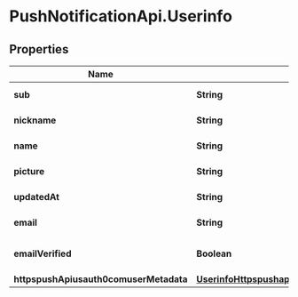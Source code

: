 # PushNotificationApi.Userinfo

## Properties
Name | Type | Description | Notes
------------ | ------------- | ------------- | -------------
**sub** | **String** | auth0 user id | 
**nickname** | **String** | auth0 user nickname | 
**name** | **String** | auth0 user name | 
**picture** | **String** | auth0 user picture | 
**updatedAt** | **String** | auth0 user last update | 
**email** | **String** | auth0 user email | 
**emailVerified** | **Boolean** | auth0 user email verified | 
**httpspushApiusauth0comuserMetadata** | [**UserinfoHttpspushapiusauth0comuserMetadata**](UserinfoHttpspushapiusauth0comuserMetadata.md) |  | 
